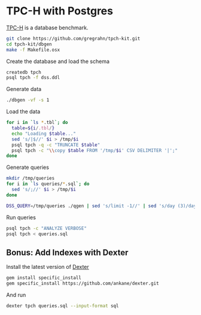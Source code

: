 # TPC-H with Postgres

[TPC-H](http://www.tpc.org/tpch/) is a database benchmark.

```sh
git clone https://github.com/gregrahn/tpch-kit.git
cd tpch-kit/dbgen
make -f Makefile.osx
```

Create the database and load the schema

```sh
createdb tpch
psql tpch -f dss.ddl
```

Generate data

```sh
./dbgen -vf -s 1
```

Load the data

```sh
for i in `ls *.tbl`; do
  table=${i/.tbl/}
  echo "Loading $table..."
  sed 's/|$//' $i > /tmp/$i
  psql tpch -q -c "TRUNCATE $table"
  psql tpch -c "\\copy $table FROM '/tmp/$i' CSV DELIMITER '|';"
done
```

Generate queries

```sh
mkdir /tmp/queries
for i in `ls queries/*.sql`; do
  sed 's/;//' $i > /tmp/$i
done

DSS_QUERY=/tmp/queries ./qgen | sed 's/limit -1//' | sed 's/day (3)/day/' > queries.sql
```

Run queries

```sh
psql tpch -c "ANALYZE VERBOSE"
psql tpch < queries.sql
```

## Bonus: Add Indexes with Dexter

Install the latest version of [Dexter](https://github.com/ankane/dexter)

```sh
gem install specific_install
gem specific_install https://github.com/ankane/dexter.git
```

And run

```sh
dexter tpch queries.sql --input-format sql
```
